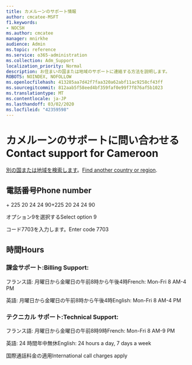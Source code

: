 ```yaml
---
title: カメルーンのサポート情報
author: cmcatee-MSFT
f1.keywords:
- NOCSH
ms.author: cmcatee
manager: mnirkhe
audience: Admin
ms.topic: reference
ms.service: o365-administration
ms.collection: Adm_Support
localization_priority: Normal
description: お住まいの国または地域のサポートに連絡する方法を説明します。
ROBOTS: NOINDEX, NOFOLLOW
ms.openlocfilehash: 413285aa7d42f7faa320a62abf11ac9258cf43ff
ms.sourcegitcommit: 812aab5f58eed4bf359faf0e99f7f876af5b1023
ms.translationtype: MT
ms.contentlocale: ja-JP
ms.lasthandoff: 03/02/2020
ms.locfileid: "42359598"
---
```

# <a name="contact-support-for-cameroon"></a><span data-ttu-id="f75ed-103">カメルーンのサポートに問い合わせる</span><span class="sxs-lookup"><span data-stu-id="f75ed-103">Contact support for Cameroon</span></span>

<span data-ttu-id="f75ed-104">[別の国または地域を検索します](../contact-support-for-business-products.md)。</span><span class="sxs-lookup"><span data-stu-id="f75ed-104">[Find another country or region](../contact-support-for-business-products.md).</span></span>

## <a name="phone-number"></a><span data-ttu-id="f75ed-105">電話番号</span><span class="sxs-lookup"><span data-stu-id="f75ed-105">Phone number</span></span>
<span data-ttu-id="f75ed-106">+ 225 20 24 24 90</span><span class="sxs-lookup"><span data-stu-id="f75ed-106">+225 20 24 24 90</span></span>

<span data-ttu-id="f75ed-107">オプション9を選択する</span><span class="sxs-lookup"><span data-stu-id="f75ed-107">Select option 9</span></span>

<span data-ttu-id="f75ed-108">コード7703を入力します。</span><span class="sxs-lookup"><span data-stu-id="f75ed-108">Enter code 7703</span></span>

## <a name="hours"></a><span data-ttu-id="f75ed-109">時間</span><span class="sxs-lookup"><span data-stu-id="f75ed-109">Hours</span></span>
### <a name="billing-support"></a><span data-ttu-id="f75ed-110">課金サポート:</span><span class="sxs-lookup"><span data-stu-id="f75ed-110">Billing Support:</span></span>

<span data-ttu-id="f75ed-111">フランス語: 月曜日から金曜日の午前8時から午後4時</span><span class="sxs-lookup"><span data-stu-id="f75ed-111">French: Mon-Fri 8 AM-4 PM</span></span>

<span data-ttu-id="f75ed-112">英語: 月曜日から金曜日の午前8時から午後4時</span><span class="sxs-lookup"><span data-stu-id="f75ed-112">English: Mon-Fri 8 AM-4 PM</span></span>

### <a name="technical-support"></a><span data-ttu-id="f75ed-113">テクニカル サポート:</span><span class="sxs-lookup"><span data-stu-id="f75ed-113">Technical Support:</span></span>

<span data-ttu-id="f75ed-114">フランス語: 月曜日から金曜日の午前8時9時</span><span class="sxs-lookup"><span data-stu-id="f75ed-114">French: Mon-Fri 8 AM-9 PM</span></span>

<span data-ttu-id="f75ed-115">英語: 24 時間年中無休</span><span class="sxs-lookup"><span data-stu-id="f75ed-115">English: 24 hours a day, 7 days a week</span></span>

<span data-ttu-id="f75ed-116">国際通話料金の適用</span><span class="sxs-lookup"><span data-stu-id="f75ed-116">International call charges apply</span></span>
